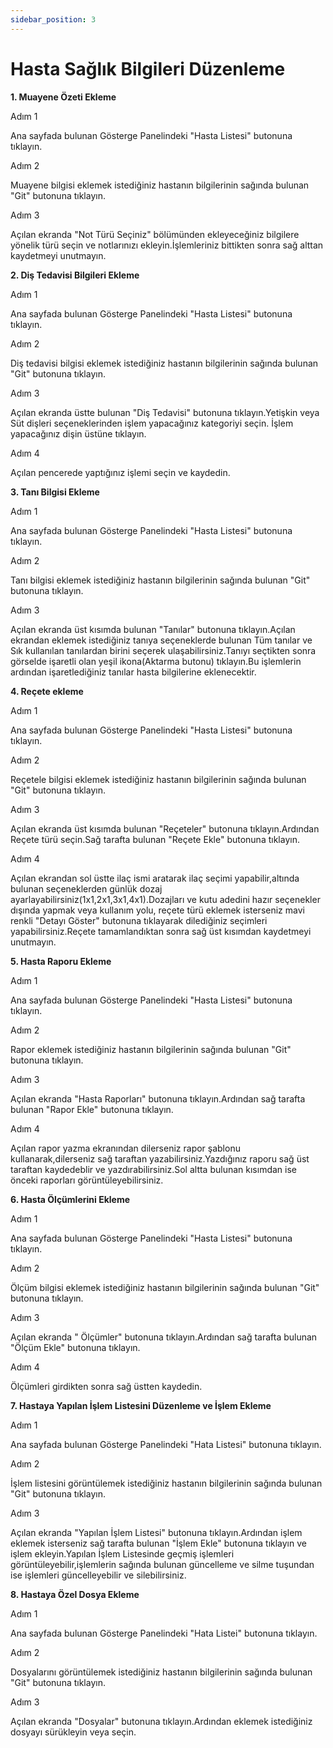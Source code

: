 ```yaml
---
sidebar_position: 3
---
```


# Hasta Sağlık Bilgileri Düzenleme

**1. Muayene Özeti Ekleme**

Adım 1

Ana sayfada bulunan Gösterge Panelindeki "Hasta Listesi" butonuna tıklayın.

Adım 2

Muayene bilgisi eklemek istediğiniz hastanın bilgilerinin sağında bulunan "Git" butonuna tıklayın.

Adım 3

Açılan ekranda "Not Türü Seçiniz" bölümünden ekleyeceğiniz bilgilere yönelik türü seçin ve notlarınızı ekleyin.İşlemleriniz bittikten sonra sağ alttan kaydetmeyi unutmayın.

**2. Diş Tedavisi Bilgileri Ekleme**

Adım 1

Ana sayfada bulunan Gösterge Panelindeki "Hasta Listesi" butonuna tıklayın.

Adım 2 

Diş tedavisi bilgisi eklemek istediğiniz hastanın bilgilerinin sağında bulunan "Git" butonuna tıklayın.

Adım 3

Açılan ekranda üstte bulunan "Diş Tedavisi" butonuna tıklayın.Yetişkin veya Süt dişleri seçeneklerinden işlem yapacağınız kategoriyi seçin. İşlem yapacağınız dişin üstüne tıklayın.

Adım 4 

Açılan pencerede yaptığınız işlemi seçin ve kaydedin.

**3. Tanı Bilgisi Ekleme**

Adım 1

Ana sayfada bulunan Gösterge Panelindeki "Hasta Listesi" butonuna tıklayın.

Adım 2

Tanı bilgisi eklemek istediğiniz hastanın bilgilerinin sağında bulunan "Git" butonuna tıklayın.

Adım 3

Açılan ekranda üst kısımda bulunan "Tanılar" butonuna tıklayın.Açılan ekrandan eklemek istediğiniz tanıya seçeneklerde bulunan Tüm tanılar ve Sık kullanılan tanılardan birini seçerek ulaşabilirsiniz.Tanıyı seçtikten sonra görselde işaretli olan yeşil ikona(Aktarma butonu) tıklayın.Bu işlemlerin ardından işaretlediğiniz tanılar hasta bilgilerine eklenecektir.

**4. Reçete ekleme**

Adım 1 

Ana sayfada bulunan Gösterge Panelindeki "Hasta Listesi" butonuna tıklayın.

Adım 2

Reçetele bilgisi eklemek istediğiniz hastanın bilgilerinin sağında bulunan "Git" butonuna tıklayın.

Adım 3

Açılan ekranda üst kısımda bulunan "Reçeteler" butonuna tıklayın.Ardından Reçete türü seçin.Sağ tarafta bulunan "Reçete Ekle" butonuna tıklayın.

Adım 4

Açılan ekrandan sol üstte ilaç ismi aratarak ilaç seçimi yapabilir,altında bulunan seçeneklerden günlük dozaj ayarlayabilirsiniz(1x1,2x1,3x1,4x1).Dozajları ve kutu adedini hazır seçenekler dışında yapmak veya kullanım yolu, reçete türü eklemek isterseniz mavi renkli "Detayı Göster" butonuna tıklayarak dilediğiniz seçimleri yapabilirsiniz.Reçete tamamlandıktan sonra sağ üst kısımdan kaydetmeyi unutmayın.

**5. Hasta Raporu Ekleme**

Adım 1

Ana sayfada bulunan Gösterge Panelindeki "Hasta Listesi" butonuna tıklayın.

Adım 2

Rapor eklemek istediğiniz hastanın bilgilerinin sağında bulunan "Git" butonuna tıklayın.

Adım 3

Açılan ekranda "Hasta Raporları" butonuna tıklayın.Ardından sağ tarafta bulunan "Rapor Ekle" butonuna tıklayın.

Adım 4

Açılan rapor yazma ekranından dilerseniz rapor şablonu kullanarak,dilerseniz sağ taraftan yazabilirsiniz.Yazdığınız raporu sağ üst taraftan kaydedeblir ve yazdırabilirsiniz.Sol altta bulunan kısımdan ise önceki raporları görüntüleyebilirsiniz.

**6. Hasta Ölçümlerini Ekleme**

  Adım 1

  Ana sayfada bulunan Gösterge Panelindeki "Hasta Listesi" butonuna tıklayın.

  Adım 2

  Ölçüm bilgisi eklemek istediğiniz hastanın bilgilerinin sağında bulunan "Git" butonuna tıklayın.

 Adım 3

 Açılan ekranda " Ölçümler" butonuna tıklayın.Ardından sağ tarafta bulunan "Ölçüm Ekle" butonuna tıklayın.

 Adım 4

 Ölçümleri girdikten sonra sağ üstten kaydedin.

 **7. Hastaya Yapılan İşlem Listesini Düzenleme ve İşlem Ekleme**

 Adım 1

 Ana sayfada bulunan Gösterge Panelindeki "Hata Listesi" butonuna tıklayın.

 Adım 2

 İşlem listesini görüntülemek istediğiniz hastanın bilgilerinin sağında bulunan "Git" butonuna tıklayın.

 Adım 3

 Açılan ekranda "Yapılan İşlem Listesi" butonuna tıklayın.Ardından işlem eklemek isterseniz sağ tarafta bulunan "İşlem Ekle" butonuna tıklayın ve işlem ekleyin.Yapılan İşlem Listesinde geçmiş işlemleri görüntüleyebilir,işlemlerin sağında bulunan güncelleme ve silme tuşundan ise işlemleri güncelleyebilir ve silebilirsiniz.

 **8. Hastaya Özel Dosya Ekleme**

 Adım 1 

 Ana sayfada bulunan Gösterge Panelindeki "Hata Listei" butonuna tıklayın.

 Adım 2

 Dosyalarını görüntülemek istediğiniz hastanın bilgilerinin sağında bulunan "Git" butonuna tıklayın.

 Adım 3

 Açılan ekranda "Dosyalar" butonuna tıklayın.Ardından eklemek istediğiniz dosyayı sürükleyin veya seçin.